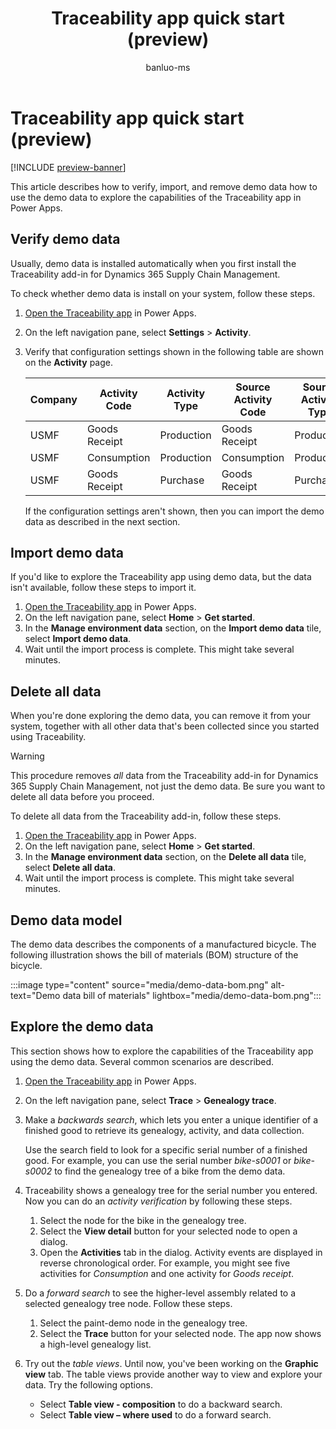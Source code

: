 ﻿---
title: Traceability app quick start (preview)
description: Learn how to verify, import, and remove demo data how to use the demo data to explore the capabilities of the Traceability app in Power Apps.
author: banluo-ms
ms.author: banluo
ms.reviewer: kamaybac
ms.search.form: 
ms.topic: how-to
ms.date: 07/29/2024
ms.custom: 
  - bap-template
---

# Traceability app quick start (preview)

[!INCLUDE [preview-banner](~/../shared-content/shared/preview-includes/preview-banner.md)]
<!-- KFM: Preview until further notice -->

This article describes how to verify, import, and remove demo data how to use the demo data to explore the capabilities of the Traceability app in Power Apps.

## Verify demo data

Usually, demo data is installed automatically when you first install the Traceability add-in for Dynamics 365 Supply Chain Management. <!--KFM: True in final release? -->

To check whether demo data is install on your system, follow these steps.

1. [Open the Traceability app](traceability-app-run.md) in Power Apps.
1. On the left navigation pane, select **Settings** \> **Activity**.
1. Verify that configuration settings shown in the following table are shown on the **Activity** page.

    | Company | Activity Code | Activity Type | Source Activity Code | Source Activity Type | Track or not |
    |--|--|--|--|--|--|
    | USMF | Goods Receipt | Production | Goods Receipt | Production | TRUE |
    | USMF | Consumption | Production | Consumption | Production | TRUE |
    | USMF | Goods Receipt | Purchase | Goods Receipt | Purchase | TRUE |

    If the configuration settings aren't shown, then you can import the demo data as described in the next section.

## Import demo data

If you'd like to explore the Traceability app using demo data, but the data isn't available, follow these steps to import it.

1. [Open the Traceability app](traceability-app-run.md) in Power Apps.
1. On the left navigation pane, select **Home** \> **Get started**.
1. In the **Manage environment data** section, on the **Import demo data** tile, select **Import demo data**.
1. Wait until the import process is complete. This might take several minutes.

## Delete all data

When you're done exploring the demo data, you can remove it from your system, together with all other data that's been collected since you started using Traceability.

> [!WARNING]
> This procedure removes *all* data from the Traceability add-in for Dynamics 365 Supply Chain Management, not just the demo data. Be sure you want to delete all data before you proceed. <!-- KFM: we should have this warning, right? -->

To delete all data from the Traceability add-in, follow these steps.

1. [Open the Traceability app](traceability-app-run.md) in Power Apps.
1. On the left navigation pane, select **Home** \> **Get started**.
1. In the **Manage environment data** section, on the **Delete all data** tile, select **Delete all data**.
1. Wait until the import process is complete. This might take several minutes.

## Demo data model

The demo data describes the components of a manufactured bicycle. The following illustration shows the bill of materials (BOM) structure of the bicycle.

:::image type="content" source="media/demo-data-bom.png" alt-text="Demo data bill of materials" lightbox="media/demo-data-bom.png":::

## Explore the demo data

This section shows how to explore the capabilities of the Traceability app using the demo data. Several common scenarios are described.

1. [Open the Traceability app](traceability-app-run.md) in Power Apps.
1. On the left navigation pane, select **Trace** \> **Genealogy trace**.
1. Make a *backwards search*, which lets you enter a unique identifier of a finished good to retrieve its genealogy, activity, and data collection.

    Use the search field to look for a specific serial number of a finished good. For example, you can use the serial number *bike-s0001* or *bike-s0002* to find the genealogy tree of a bike from the demo data.

1. Traceability shows a genealogy tree for the serial number you entered. Now you can do an *activity verification* by following these steps.

    1. Select the node for the bike in the genealogy tree.
    1. Select the **View detail** button for your selected node to open a dialog.
    1. Open the **Activities** tab in the dialog. Activity events are displayed in reverse chronological order. For example, you might see five activities for *Consumption* and one activity for *Goods receipt*.

1. Do a *forward search* to see the higher-level assembly related to a selected genealogy tree node. Follow these steps.

    1. Select the paint-demo node in the genealogy tree.
    1. Select the **Trace** button for your selected node. The app now shows a high-level genealogy list.

1. Try out the *table views*. Until now, you've been working on the **Graphic view** tab. The table views provide another way to view and explore your data. Try the following options.

    - Select **Table view - composition** to do a backward search.
    - Select **Table view – where used** to do a forward search.
